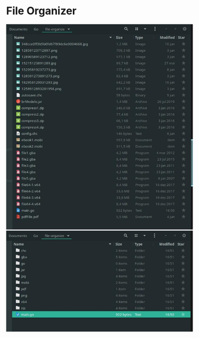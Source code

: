 # File Organizer

![Previous Image](https://github.com/only-fred/file-organizer/blob/master/imgs/photo_2020-06-19_16-51-16.jpg)
![Before Image](https://github.com/only-fred/file-organizer/blob/master/imgs/photo_2020-06-19_16-51-30.jpg?raw=true)
